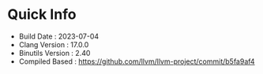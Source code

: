 # Quick Info
* Build Date : 2023-07-04
* Clang Version : 17.0.0
* Binutils Version : 2.40
* Compiled Based : https://github.com/llvm/llvm-project/commit/b5fa9af4
